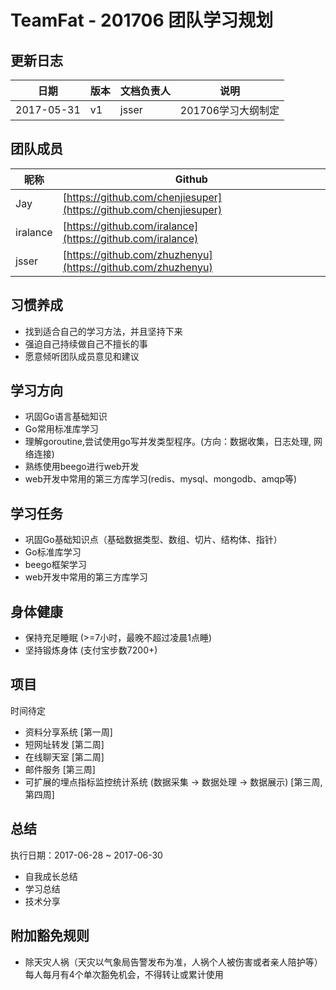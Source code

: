 # TeamFat - 201706 团队学习规划

## 更新日志

| 日期 | 版本 | 文档负责人 | 说明 | 
| --- | --- | --- | --- |
| 2017-05-31 | v1 | jsser | 201706学习大纲制定 |

## 团队成员

| 昵称 | Github |
| --- | --- |
| Jay | [https://github.com/chenjiesuper](https://github.com/chenjiesuper) |
| iralance | [https://github.com/iralance](https://github.com/iralance) |
| jsser | [https://github.com/zhuzhenyu](https://github.com/zhuzhenyu) | 

## 习惯养成

* 找到适合自己的学习方法，并且坚持下来
* 强迫自己持续做自己不擅长的事
* 愿意倾听团队成员意见和建议

## 学习方向

* 巩固Go语言基础知识
* Go常用标准库学习
* 理解goroutine,尝试使用go写并发类型程序。(方向：数据收集，日志处理, 网络连接)
* 熟练使用beego进行web开发
* web开发中常用的第三方库学习(redis、mysql、mongodb、amqp等)

## 学习任务

* 巩固Go基础知识点（基础数据类型、数组、切片、结构体、指针）
* Go标准库学习
* beego框架学习
* web开发中常用的第三方库学习

## 身体健康

* 保持充足睡眠 (>=7小时，最晚不超过凌晨1点睡)
* 坚持锻炼身体 (支付宝步数7200+)

## 项目

时间待定

* 资料分享系统 [第一周]
* 短网址转发   [第二周]
* 在线聊天室	  [第二周]
* 邮件服务     [第三周]
* 可扩展的埋点指标监控统计系统 (数据采集 -> 数据处理 -> 数据展示)   [第三周, 第四周]

## 总结

执行日期：2017-06-28 ~ 2017-06-30

* 自我成长总结
* 学习总结
* 技术分享

## 附加豁免规则

* 除天灾人祸（天灾以气象局告警发布为准，人祸个人被伤害或者亲人陪护等）每人每月有4个单次豁免机会，不得转让或累计使用



